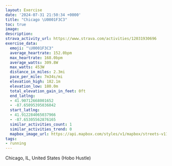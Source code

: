 ```yaml
---
layout: Exercise
date: '2024-07-31 21:50:34 +0000'
title: "Chicago \U0001F3C3"
toc: true
image:
description:
strava_activity_url: https://www.strava.com/activities/12031930696
exercise_data:
  emoji: "\U0001F3C3"
  average_heartrate: 152.0bpm
  max_heartrate: 168.0bpm
  average_watts: 309.8W
  max_watts: 453W
  distance_in_miles: 2.3mi
  pace_per_mile: 7m34s/mi
  elevation_high: 182.1m
  elevation_low: 180.0m
  total_elevation_gain_in_feet: 0ft
  end_latlng:
  - 41.90712668001652
  - -87.65095395036042
  start_latlng:
  - 41.912284065037966
  - -87.65305562876165
  similar_activities_count: 1
  similar_activities_trend: 0
  mapbox_image_url: https://api.mapbox.com/styles/v1/mapbox/streets-v11/static/path-5+787af2-1.0(cvx~Fjv~uOVAF%40BBGVBxDEt%40Bd%40Cl%40%3FlCLbCB%60C%40jCG%7C%40BpAAj%40FjEBjEArCD~DDdHAxBBbACfAGt%40LxA%3Fn%40FjBHNVDd%40%40%5ECd%40FrDI%60BBbAG%7CDM%7C%40QlBEYSMAeA%3Fk%40JS%40wMPmDA_%40AGE%3FCBkBIeEDmAIkB%40iLCmAB%7B%40GgBAsBAqMMmR%40k%40BWFM~BkBj%40_%40v%40m%40%7C%40%7B%40b%40U),pin-s-s+e5b22e(-87.65302,41.9109),pin-s-f+89ae00(-87.65275,41.90905)/auto/800x800?access_token=pk.eyJ1Ijoiam9zaGJlY2ttYW4iLCJhIjoiY205eWR2aDd1MWZ6djJrbXc4a3M0bWZleiJ9.XiG9OWkNcZk2QzjJbxLB4A
tags:
- running
---
```




Chicago, IL, United States (Hobo Hustle)
